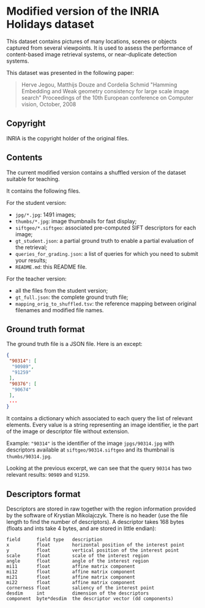 # Modified version of the INRIA Holidays dataset

This dataset contains pictures of many locations, scenes or objects captured from several viewpoints.
It is used to assess the performance of content-based image retrieval systems, or near-duplicate detection systems.

This dataset was presented in the following paper:
> Herve Jegou, Matthijs Douze and Cordelia Schmid "Hamming Embedding and Weak geometry consistency for large scale image search" Proceedings of the 10th European conference on Computer vision, October, 2008


## Copyright
INRIA is the copyright holder of the original files.


## Contents
The current modified version contains a shuffled version of the dataset suitable for teaching.

It contains the following files.

For the student version:
- `jpg/*.jpg`: 1491 images;
- `thumbs/*.jpg`: image thumbnails for fast display;
- `siftgeo/*.siftgeo`: associated pre-computed SIFT descriptors for each image;
- `gt_student.json`: a partial ground truth to enable a partial evaluation of the retrieval;
- `queries_for_grading.json`: a list of queries for which you need to submit your results;
- `README.md`: this README file.


For the teacher version:
- all the files from the student version;
- `gt_full.json`: the complete ground truth file;
- `mapping_orig_to_shuffled.tsv`: the reference mapping between original filenames and modified file names.


## Ground truth format
The ground truth file is a JSON file. Here is an except:
```json
{
 "90314": [
  "90989",
  "91259"
 ],
 "90376": [
  "90674"
 ],
 ...
}
```
It contains a dictionary which associated to each query the list of relevant elements.
Every value is a string representing an image identifier, ie the part of the image or descriptor file without extension.

Example: `"90314"` is the identifier
of the image `jpgs/90314.jpg`
with descriptors available at `siftgeo/90314.siftgeo`
and its thumbnail is `thumbs/90314.jpg`.

Looking at the previous excerpt, we can see that the query `90314` has two relevant results: `90989` and `91259`.


## Descriptors format
Descriptors are stored in raw together with the region information provided by the software of Krystian Mikolajczyk.
There is no header (use the file length to find the number of descriptors).
A descriptor takes 168 bytes (floats and ints take 4 bytes, and are stored in little endian):
```
field      field type   description
x          float        horizontal position of the interest point
y          float        vertical position of the interest point
scale      float        scale of the interest region
angle      float        angle of the interest region
mi11       float        affine matrix component
mi12       float        affine matrix component
mi21       float        affine matrix component
mi22       float        affine matrix component
cornerness float        saliency of the interest point
desdim     int          dimension of the descriptors
component  byte*desdim  the descriptor vector (dd components)
```
